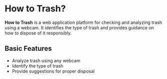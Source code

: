 # How to Trash?

**How to Trash** is a web application platform for checking and analyzing trash using a webcam. It identifies the type of trash and provides guidance on how to dispose of it responsibly.

## Basic Features
- Analyze trash using any webcam
- Identify the type of trash
- Provide suggestions for proper disposal
